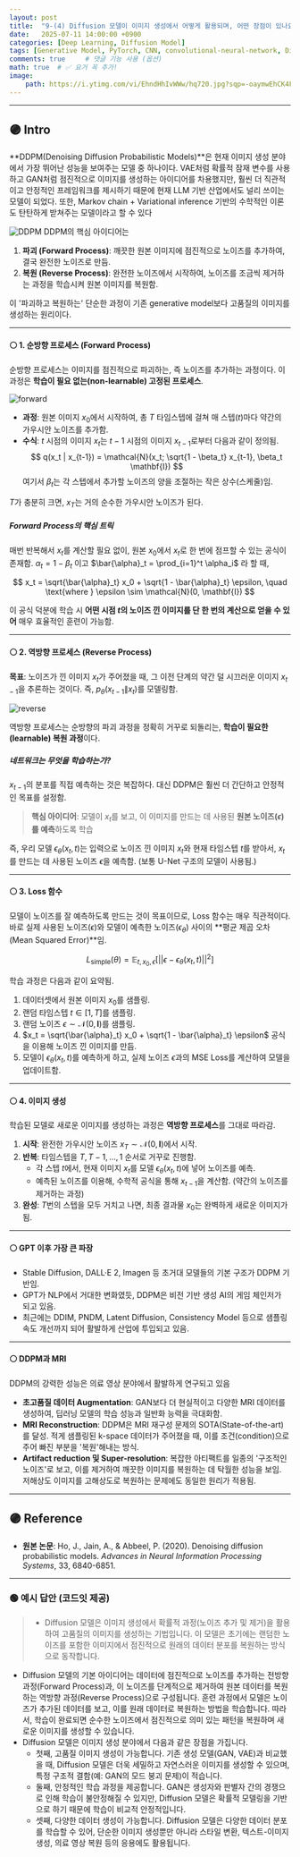```yaml
---
layout: post
title:  "9-(4) Diffusion 모델이 이미지 생성에서 어떻게 활용되며, 어떤 장점이 있나요?"
date:   2025-07-11 14:00:00 +0900
categories: [Deep Learning, Diffusion Model]
tags: [Generative Model, PyTorch, CNN, convolutional-neural-network, Diffusion Model, Deep Learning, AI, Computer Vision]
comments: true     # 댓글 기능 사용 (옵션)
math: true  # ✅ 요거 꼭 추가!
image:
    path: https://i.ytimg.com/vi/EhndHhIvWWw/hq720.jpg?sqp=-oaymwEhCK4FEIIDSFryq4qpAxMIARUAAAAAGAElAADIQj0AgKJD&rs=AOn4CLDmiXXTvLBTOVzJpi-JBigzxP54YA
---
```


---

## 🟣 Intro

**DDPM(Denoising Diffusion Probabilistic Models)**은 현재 이미지 생성 분야에서 가장 뛰어난 성능을 보여주는 모델 중 하나이다. VAE처럼 확률적 잠재 변수를 사용하고 GAN처럼 점진적으로 이미지를 생성하는 아이디어를 차용했지만, 훨씬 더 직관적이고 안정적인 프레임워크를 제시하기 때문에 현재 LLM 기반 산업에서도 널리 쓰이는 모델이 되었다. 또한, Markov chain + Variational inference 기반의 수학적인 이론도 탄탄하게 받쳐주는 모델이라고 할 수 있다

![DDPM](https://velog.velcdn.com/images/tony3ynot/post/0c526766-cd14-4292-a6e8-65e1ef7974a9/image.png)
DDPM의 핵심 아이디어는
1.  **파괴 (Forward Process)**: 깨끗한 원본 이미지에 점진적으로 노이즈를 추가하여, 결국 완전한 노이즈로 만듬.
2.  **복원 (Reverse Process)**: 완전한 노이즈에서 시작하여, 노이즈를 조금씩 제거하는 과정을 학습시켜 원본 이미지를 복원함.

이 '파괴하고 복원하는' 단순한 과정이 기존 generative model보다 고품질의 이미지를 생성하는 원리이다.  

---

#### ⚪ 1. 순방향 프로세스 (Forward Process)

순방향 프로세스는 이미지를 점진적으로 파괴하는, 즉 노이즈를 추가하는 과정이다. 이 과정은 **학습이 필요 없는(non-learnable) 고정된 프로세스**.

![forward](https://img1.daumcdn.net/thumb/R1280x0/?scode=mtistory2&fname=https%3A%2F%2Fblog.kakaocdn.net%2Fdna%2F6u9vq%2FbtsBb5LssWn%2FAAAAAAAAAAAAAAAAAAAAAPAfsNyyD9URVuhrm4ZUFN6lSg9WAwNlnVsgoukgCvjw%2Fimg.png%3Fcredential%3DyqXZFxpELC7KVnFOS48ylbz2pIh7yKj8%26expires%3D1753973999%26allow_ip%3D%26allow_referer%3D%26signature%3DUbEnZ8lZuAvSgrMrQfBpG%252F7QGRo%253D)

-   **과정**: 원본 이미지 $x_0$에서 시작하여, 총 $T$ 타임스텝에 걸쳐 매 스텝($t$)마다 약간의 가우시안 노이즈를 추가함.
-   **수식**: $t$ 시점의 이미지 $x_t$는 $t-1$ 시점의 이미지 $x_{t-1}$로부터 다음과 같이 정의됨.
    $$ q(x_t | x_{t-1}) = \mathcal{N}(x_t; \sqrt{1 - \beta_t} x_{t-1}, \beta_t \mathbf{I}) $$
    여기서 $\beta_t$는 각 스텝에서 추가할 노이즈의 양을 조절하는 작은 상수(스케줄)임.

$T$가 충분히 크면, $x_T$는 거의 순수한 가우시안 노이즈가 된다.

##### Forward Process의 핵심 트릭

매번 반복해서 $x_t$를 계산할 필요 없이, 원본 $x_0$에서 $x_t$로 한 번에 점프할 수 있는 공식이 존재함. $\alpha_t = 1 - \beta_t$ 이고 $\bar{\alpha}_t = \prod_{i=1}^t \alpha_i$ 라 할 때,

$$ x_t = \sqrt{\bar{\alpha}_t} x_0 + \sqrt{1 - \bar{\alpha}_t} \epsilon, \quad \text{where } \epsilon \sim \mathcal{N}(0, \mathbf{I}) $$

이 공식 덕분에 학습 시 **어떤 시점 $t$의 노이즈 낀 이미지를 단 한 번의 계산으로 얻을 수 있어** 매우 효율적인 훈련이 가능함.

---

#### ⚪ 2. 역방향 프로세스 (Reverse Process)

**목표**: 노이즈가 낀 이미지 $x_t$가 주어졌을 때, 그 이전 단계의 약간 덜 시끄러운 이미지 $x_{t-1}$을 추론하는 것이다. 즉, $p_\theta(x_{t-1} \| x_t)$를 모델링함.


![reverse](https://img1.daumcdn.net/thumb/R1280x0/?scode=mtistory2&fname=https%3A%2F%2Fblog.kakaocdn.net%2Fdna%2FdcuP4H%2FbtsBgaFT5Lx%2FAAAAAAAAAAAAAAAAAAAAALg16F7VLP_fZq7smYBe5qUomjSV8KjgtSfPa5TUV_OC%2Fimg.png%3Fcredential%3DyqXZFxpELC7KVnFOS48ylbz2pIh7yKj8%26expires%3D1753973999%26allow_ip%3D%26allow_referer%3D%26signature%3DZQoYmP9Tj6pdJretuTm9L1yqlPg%253D)

역방향 프로세스는 순방향의 파괴 과정을 정확히 거꾸로 되돌리는, **학습이 필요한(learnable) 복원 과정**이다.

#####  네트워크는 무엇을 학습하는가?

$x_{t-1}$의 분포를 직접 예측하는 것은 복잡하다. 대신 DDPM은 훨씬 더 간단하고 안정적인 목표를 설정함.

> **핵심 아이디어**: 모델이 $x_t$를 보고, 이 이미지를 만드는 데 사용된 **원본 노이즈($\epsilon$)를 예측**하도록 학습

즉, 우리 모델 $\epsilon_\theta(x_t, t)$는 입력으로 노이즈 낀 이미지 $x_t$와 현재 타임스텝 $t$를 받아서, $x_t$를 만드는 데 사용된 노이즈 $\epsilon$을 예측함. (보통 U-Net 구조의 모델이 사용됨.)

---

#### ⚪ 3. Loss 함수

모델이 노이즈를 잘 예측하도록 만드는 것이 목표이므로, Loss 함수는 매우 직관적이다. 바로 실제 사용된 노이즈($\epsilon$)와 모델이 예측한 노이즈($\epsilon_\theta$) 사이의 **평균 제곱 오차(Mean Squared Error)**임.

$$ L_{\text{simple}}(\theta) = \mathbb{E}_{t, x_0, \epsilon} \left[ ||\epsilon - \epsilon_\theta(x_t, t)||^2 \right] $$

학습 과정은 다음과 같이 요약됨.
1.  데이터셋에서 원본 이미지 $x_0$를 샘플링.
2.  랜덤 타임스텝 $t \in [1, T]$를 샘플링.
3.  랜덤 노이즈 $\epsilon \sim \mathcal{N}(0, \mathbf{I})$를 샘플링.
4.  $x_t = \sqrt{\bar{\alpha}_t} x_0 + \sqrt{1 - \bar{\alpha}_t} \epsilon$ 공식을 이용해 노이즈 낀 이미지를 만듬.
5.  모델이 $\epsilon_\theta(x_t, t)$를 예측하게 하고, 실제 노이즈 $\epsilon$과의 MSE Loss를 계산하여 모델을 업데이트함.

---

#### ⚪ 4. 이미지 생성

학습된 모델로 새로운 이미지를 생성하는 과정은 **역방향 프로세스**를 그대로 따라감.

1.  **시작**: 완전한 가우시안 노이즈 $x_T \sim \mathcal{N}(0, \mathbf{I})$에서 시작.
2.  **반복**: 타임스텝을 $T, T-1, \dots, 1$ 순서로 거꾸로 진행함.
    -   각 스텝 $t$에서, 현재 이미지 $x_t$를 모델 $\epsilon_\theta(x_t, t)$에 넣어 노이즈를 예측.
    -   예측된 노이즈를 이용해, 수학적 공식을 통해 $x_{t-1}$을 계산함. (약간의 노이즈를 제거하는 과정)
3.  **완성**: $T$번의 스텝을 모두 거치고 나면, 최종 결과물 $x_0$는 완벽하게 새로운 이미지가 됨.

---

#### ⚪ GPT 이후 가장 큰 파장
- Stable Diffusion, DALL·E 2, Imagen 등 초거대 모델들의 기본 구조가 DDPM 기반임.
- GPT가 NLP에서 거대한 변화였듯, DDPM은 비전 기반 생성 AI의 게임 체인저가 되고 있음.
- 최근에는 DDIM, PNDM, Latent Diffusion, Consistency Model 등으로 샘플링 속도 개선까지 되어 활발하게 산업에 투입되고 있음.





---

#### ⚪ DDPM과 MRI

DDPM의 강력한 성능은 의료 영상 분야에서 활발하게 연구되고 있음

-   **초고품질 데이터 Augmentation**: GAN보다 더 현실적이고 다양한 MRI 데이터를 생성하여, 딥러닝 모델의 학습 성능과 일반화 능력을 극대화함.
-   **MRI Reconstruction**: DDPM은 MRI 재구성 문제의 SOTA(State-of-the-art)를 달성. 적게 샘플링된 k-space 데이터가 주어졌을 때, 이를 조건(condition)으로 주어 빠진 부분을 '복원'해내는 방식.
-   **Artifact reduction 및 Super-resolution**: 복잡한 아티팩트를 일종의 '구조적인 노이즈'로 보고, 이를 제거하여 깨끗한 이미지를 복원하는 데 탁월한 성능을 보임. 저해상도 이미지를 고해상도로 복원하는 문제에도 동일한 원리가 적용됨.

---

## 🟣 Reference
- **원본 논문**: Ho, J., Jain, A., & Abbeel, P. (2020). Denoising diffusion probabilistic models. *Advances in Neural Information Processing Systems*, 33, 6840-6851.

---

### 🟢 예시 답안 (코드잇 제공)
>  - Diffusion 모델은 이미지 생성에서 확률적 과정(노이즈 추가 및 제거)을 활용하여 고품질의 이미지를 생성하는 기법입니다. 이 모델은 초기에는 랜덤한 노이즈를 포함한 이미지에서 점진적으로 원래의 데이터 분포를 복원하는 방식으로 동작합니다.
- Diffusion 모델의 기본 아이디어는 데이터에 점진적으로 노이즈를 추가하는 전방향 과정(Forward Process)과, 이 노이즈를 단계적으로 제거하여 원본 데이터를 복원하는 역방향 과정(Reverse Process)으로 구성됩니다. 훈련 과정에서 모델은 노이즈가 추가된 데이터를 보고, 이를 원래 데이터로 복원하는 방법을 학습합니다. 따라서, 학습이 완료되면 순수한 노이즈에서 점진적으로 의미 있는 패턴을 복원하며 새로운 이미지를 생성할 수 있습니다. 
- Diffusion 모델은 이미지 생성 분야에서 다음과 같은 장점을 가집니다.
    - 첫째, 고품질 이미지 생성이 가능합니다. 기존 생성 모델(GAN, VAE)과 비교했을 때, Diffusion 모델은 더욱 세밀하고 자연스러운 이미지를 생성할 수 있으며, 특정 구조적 결함(예: GAN의 모드 붕괴 문제)이 적습니다.  
    - 둘째, 안정적인 학습 과정을 제공합니다. GAN은 생성자와 판별자 간의 경쟁으로 인해 학습이 불안정해질 수 있지만, Diffusion 모델은 확률적 모델링을 기반으로 하기 때문에 학습이 비교적 안정적입니다.  
    - 셋째, 다양한 데이터 생성이 가능합니다. Diffusion 모델은 다양한 데이터 분포를 학습할 수 있어, 단순한 이미지 생성뿐만 아니라 스타일 변환, 텍스트-이미지 생성, 의료 영상 복원 등의 응용에도 활용됩니다.
